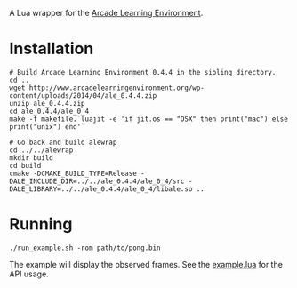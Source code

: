 
A Lua wrapper for the [Arcade Learning Environment](http://www.arcadelearningenvironment.org/).

Installation
============

    # Build Arcade Learning Environment 0.4.4 in the sibling directory.
    cd ..
    wget http://www.arcadelearningenvironment.org/wp-content/uploads/2014/04/ale_0.4.4.zip
    unzip ale_0.4.4.zip
    cd ale_0.4.4/ale_0_4
    make -f makefile.`luajit -e 'if jit.os == "OSX" then print("mac") else print("unix") end'`

    # Go back and build alewrap
    cd ../../alewrap
    mkdir build
    cd build
    cmake -DCMAKE_BUILD_TYPE=Release -DALE_INCLUDE_DIR=../../ale_0.4.4/ale_0_4/src -DALE_LIBRARY=../../ale_0.4.4/ale_0_4/libale.so ..


Running
=======

    ./run_example.sh -rom path/to/pong.bin

The example will display the observed frames.
See the [example.lua](example.lua) for the API usage.
